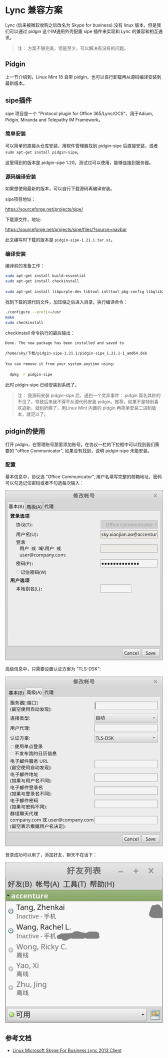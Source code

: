 # Lync 兼容方案

Lync (后来被微软收购之后改名为 Skype for business) 没有 linux 版本，但是我们可以通过 pidgin 这个IM通用外壳配置 sipe 插件来实现和 Lync 的兼容和相互通讯。

> 注： 方案不够完美，但是至少，可以解决有没有的问题。

## Pidgin

上一节介绍到，Linux Mint 18 自带 pidgin，也可以自行卸载再从源码编译安装到最新版本。

## sipe插件

sipe 项目是一个 "Protocol plugin for Office 365/Lync/OCS"，用于Adium, Pidgin, Miranda and Telepathy IM Framework。

### 简单安装

可以简单的直接从仓库安装，用软件管理器找到 pidgin-sipe 后直接安装，或者 `sudo apt-get install pidgin-sipe`。

这里得到的版本是 pidgin-sipe 1.20。测试过可以使用，能够连接到服务器。

### 源码编译安装

如果想使用最新的版本，可以自行下载源码再编译安装。

sipe项目地址：

https://sourceforge.net/projects/sipe/

下载源文件，地址:

https://sourceforge.net/projects/sipe/files/?source=navbar

此文编写时下载的版本是 `pidgin-sipe-1.21.1.tar.xz`。

### 编译安装

编译前的准备工作：

```bash
sudo apt-get install build-essential
sudo apt-get install checkinstall

sudo apt-get install libpurple-dev libtool intltool pkg-config libglib2.0-dev libxml2-dev libnss3-dev libssl-dev libkrb5-dev libnice-dev libgstreamer0.10-dev
```

找到下载的源代码文件，加压缩之后进入目录，执行编译命令：

```bash
./configure --prefix=/usr
make
sudo checkinstall
```

checkinstall 命令执行的最后输出：

```bash
Done. The new package has been installed and saved to

/home/sky/下载/pidgin-sipe-1.21.1/pidgin-sipe_1.21.1-1_amd64.deb

You can remove it from your system anytime using:

  dpkg -r pidgin-sipe
```

此时 pidgin-sipe 已经安装到系统了。

> 注： 我源码安装 pidgin-sipe 后，遇到一个灵异事件： pidgin 莫名其妙的不见了。导致后来我不得不从源代码安装 pidgin。推荐，如果不是特别喜欢追新，就别折腾了，用Linux Mint 内置的 pidgin 再简单安装二进制版本，就足以了。

## pidgin的使用

打开 pidgin，在管理账号那里添加账号，在协议一栏的下拉框中可以找到我们需要的 "office Communicator", 如果没有找到，说明 pidgin-sipe 未能安装。

### 配置

基本信息中，协议选 "Office Communicator", 用户名填写完整的邮箱地址，密码可以勾选记住密码或者不勾选每次输入：

![](images/lync_setting.jpg)

高级信息中，只需要设置认证方案为 "TLS-DSK":

![](images/lync_setting2.jpg)

登录成功可以用了，添加好友，聊天不在话下：

![](images/lync_interface.jpg)

## 参考文档

- [Linux Microsoft Skype For Business Lync 2013 Client](http://chrisjrob.com/2015/09/02/linux-microsoft-skype-for-business-lync-2013-client/)